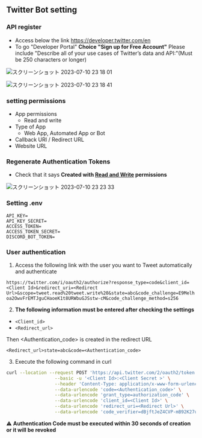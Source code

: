 ## Twitter Bot setting
### API register
- Access below the link
https://developer.twitter.com/en
- To go "Developer Portal"
**Choice "Sign up for Free Account"**
Please include "Describe all of your use cases of Twitter’s data and API:"(Must be 250 characters or longer)


![スクリーンショット 2023-07-10 23 18 01](https://github.com/wagumi/tweet-bot/assets/46296566/f9c83fb3-a1cb-4489-a87e-b89e7739864a)

![スクリーンショット 2023-07-10 23 18 41](https://github.com/wagumi/tweet-bot/assets/46296566/60b8c61b-847b-4fd2-b0b3-c5c7987a6ffc)

### setting permissions
- App permissions
  - Read and write
- Type of App
  - Web App, Automated App or Bot
- Callback URI / Redirect URL
- Website URL

### Regenerate Authentication Tokens

- Check that it says **Created with <ins>Read and Write</ins> permissions**

![スクリーンショット 2023-07-10 23 23 33](https://github.com/wagumi/tweet-bot/assets/46296566/f04cd6fb-f477-4d36-8ff3-9489a23e192a)

### Setting .env

```
API_KEY=
API_KEY_SECRET=
ACCESS_TOKEN=
ACCESS_TOKEN_SECRET=
DISCORD_BOT_TOKEN=
```

### User authentication

1. Access the following link with the user you want to Tweet automatically and authenticate

`https://twitter.com/i/oauth2/authorize?response_type=code&client_id=<Client Id>&redirect_uri=<Redirect Url>&scope=tweet.read%20tweet.write%20&state=abc&code_challenge=E9Melhoa2OwvFrEMTJguCHaoeK1t8URWbuGJSstw-cM&code_challenge_method=s256`


2. **The following information must be entered after checking the settings**
- `<Client_id>`
- `<Redirect_url>`

Then <Authentication_code> is created in the redirect URL

`<Redirect_url>state=abc&code=<Authentication_code>`

3. Execute the following command in curl

```bash
curl --location --request POST 'https://api.twitter.com/2/oauth2/token' \
                  --basic -u '<Client Id>:<Client Secret >' \
                  --header 'Content-Type: application/x-www-form-urlencoded' \
                  --data-urlencode 'code=<Authentication_code>' \
                  --data-urlencode 'grant_type=authorization_code' \
                  --data-urlencode 'client_id=<Client Id>' \
                  --data-urlencode 'redirect_uri=<Redirect Url>' \
                  --data-urlencode 'code_verifier=dBjftJeZ4CVP-mB92K27uhbUJU1p1r_wW1gFWFOEjXk'
```

⚠️ **Authentication Code must be executed within 30 seconds of creation or it will be revoked**
